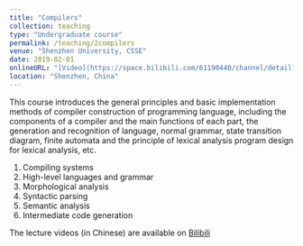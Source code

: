 ```yaml
---
title: "Compilers"
collection: teaching
type: "Undergraduate course"
permalink: /teaching/2compilers
venue: "Shenzhen University, CSSE"
date: 2019-02-01
onlineURL: "[Video](https://space.bilibili.com/61190440/channel/detail?cid=115820)"
location: "Shenzhen, China"
---
```


This course introduces the general principles and basic implementation methods of compiler construction of programming language, including the components of a compiler and the main functions of each part, the generation and recognition of language, normal grammar, state transition diagram, finite automata and the principle of lexical analysis program design for lexical analysis, etc. 

1. Compiling systems
1. High-level languages and grammar
1. Morphological analysis
1. Syntactic parsing
1. Semantic analysis
1. Intermediate code generation 

The lecture videos (in Chinese) are available on [Bilibili](https://space.bilibili.com/61190440/channel/detail?cid=115820)